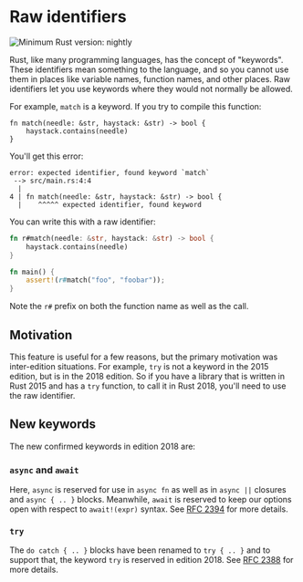 # Raw identifiers

![Minimum Rust version: nightly](https://img.shields.io/badge/Minimum%20Rust%20Version-nightly-red.svg)

Rust, like many programming languages, has the concept of "keywords".
These identifiers mean something to the language, and so you cannot use them in
places like variable names, function names, and other places.
Raw identifiers let you use keywords where they would not normally be allowed.

For example, `match` is a keyword. If you try to compile this function:

```rust,ignore
fn match(needle: &str, haystack: &str) -> bool {
    haystack.contains(needle)
}
```

You'll get this error:

```text
error: expected identifier, found keyword `match`
 --> src/main.rs:4:4
  |
4 | fn match(needle: &str, haystack: &str) -> bool {
  |    ^^^^^ expected identifier, found keyword
```

You can write this with a raw identifier:

```rust
fn r#match(needle: &str, haystack: &str) -> bool {
    haystack.contains(needle)
}

fn main() {
    assert!(r#match("foo", "foobar"));
}
```

Note the `r#` prefix on both the function name as well as the call.

## Motivation

This feature is useful for a few reasons, but the primary motivation was
inter-edition situations. For example, `try` is not a keyword in the 2015
edition, but is in the 2018 edition. So if you have a library that is written
in Rust 2015 and has a `try` function, to call it in Rust 2018, you'll need
to use the raw identifier.

## New keywords

The new confirmed keywords in edition 2018 are:

### `async` and `await`

[RFC 2394]: https://github.com/rust-lang/rfcs/blob/master/text/2394-async_await.md#final-syntax-for-the-await-expression

Here, `async` is reserved for use in `async fn` as well as in `async ||` closures and
`async { .. }` blocks. Meanwhile, `await` is reserved to keep our options open
with respect to `await!(expr)` syntax. See [RFC 2394] for more details.

### `try`

[RFC 2388]: https://github.com/rust-lang/rfcs/pull/2388

The `do catch { .. }` blocks have been renamed to `try { .. }` and to support
that, the keyword `try` is reserved in edition 2018.
See [RFC 2388] for more details.
